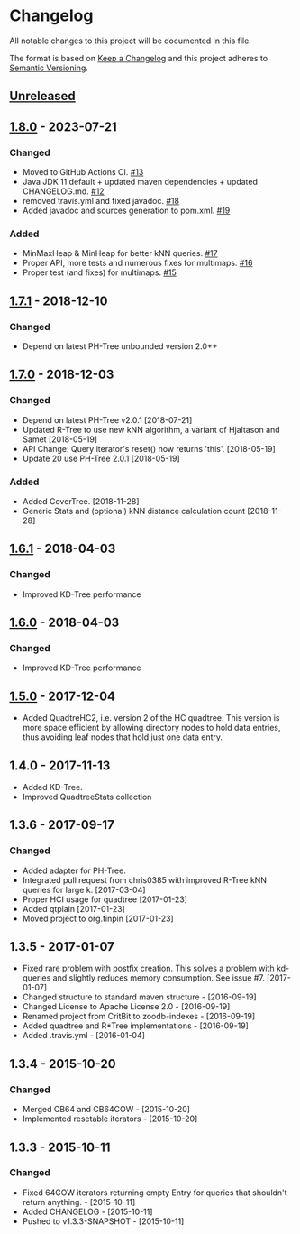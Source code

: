 # Changelog
All notable changes to this project will be documented in this file.

The format is based on [Keep a Changelog](http://keepachangelog.com/en/1.1.0/)
and this project adheres to [Semantic Versioning](http://semver.org/spec/v2.0.0.html).

## [Unreleased]

## [1.8.0] - 2023-07-21

### Changed
- Moved to GitHub Actions CI. [#13](https://github.com/tzaeschke/tinspin-indexes/pull/13)
- Java JDK 11 default + updated maven dependencies + updated CHANGELOG.md. 
  [#12](https://github.com/tzaeschke/tinspin-indexes/pull/12)
- removed travis.yml and fixed javadoc. [#18](https://github.com/tzaeschke/tinspin-indexes/pull/18)
- Added javadoc and sources generation to pom.xml. [#19](https://github.com/tzaeschke/tinspin-indexes/pull/19)

### Added
- MinMaxHeap & MinHeap for better kNN queries. [#17](https://github.com/tzaeschke/tinspin-indexes/pull/17)
- Proper API, more tests and numerous fixes for multimaps. [#16](https://github.com/tzaeschke/tinspin-indexes/pull/16)
- Proper test (and fixes) for multimaps. [#15](https://github.com/tzaeschke/tinspin-indexes/pull/15)

## [1.7.1] - 2018-12-10

### Changed

- Depend on latest PH-Tree unbounded version 2.0++

## [1.7.0] - 2018-12-03

### Changed

- Depend on latest PH-Tree v2.0.1 [2018-07-21]
- Updated R-Tree to use new kNN algorithm, a variant of Hjaltason and Samet [2018-05-19]
- API Change: Query iterator's reset() now returns 'this'. [2018-05-19]
- Update 20 use PH-Tree 2.0.1 [2018-05-19]

### Added

- Added CoverTree. [2018-11-28]
- Generic Stats and (optional) kNN distance calculation count [2018-11-28]

## [1.6.1] - 2018-04-03

### Changed

- Improved KD-Tree performance

## [1.6.0] - 2018-04-03

### Changed

- Improved KD-Tree performance

## [1.5.0] - 2017-12-04

- Added QuadtreHC2, i.e. version 2 of the HC quadtree. This version is more space
  efficient by allowing directory nodes to hold data entries, thus avoiding
  leaf nodes that hold just one data entry.

## 1.4.0 - 2017-11-13

- Added KD-Tree.
- Improved QuadtreeStats collection

## 1.3.6 - 2017-09-17

### Changed

- Added adapter for PH-Tree.
- Integrated pull request from chris0385 with improved R-Tree kNN queries
  for large k. [2017-03-04]
- Proper HCI usage for quadtree [2017-01-23]
- Added qtplain [2017-01-23]
- Moved project to org.tinpin [2017-01-23]

## 1.3.5 - 2017-01-07

- Fixed rare problem with postfix creation. This solves a problem
  with kd-queries and slightly reduces memory consumption. See issue #7. [2017-01-07]
- Changed structure to standard maven structure - [2016-09-19]
- Changed License to Apache License 2.0 - [2016-09-19]
- Renamed project from CritBit to zoodb-indexes - [2016-09-19]
- Added quadtree and R*Tree implementations - [2016-09-19]
- Added .travis.yml - [2016-01-04]

## 1.3.4 - 2015-10-20

### Changed

- Merged CB64 and CB64COW - [2015-10-20]
- Implemented resetable iterators - [2015-10-20]

## 1.3.3 - 2015-10-11

### Changed

- Fixed 64COW iterators returning empty Entry for queries that shouldn't return anything. - [2015-10-11]
- Added CHANGELOG - [2015-10-11]
- Pushed to v1.3.3-SNAPSHOT - [2015-10-11]

[Unreleased]: https://github.com/tzaeschke/tinspin-indexes/compare/tinspin-indexes-1.8.0...HEAD
[1.8.0]: https://github.com/tzaeschke/tinspin-indexes/compare/tinspin-indexes-1.7.1...tinspin-indexes-1.8.0
[1.7.1]: https://github.com/tzaeschke/tinspin-indexes/compare/tinspin-indexes-1.7.0...tinspin-indexes-1.7.1
[1.7.0]: https://github.com/tzaeschke/tinspin-indexes/compare/tinspin-indexes-1.6.1...tinspin-indexes-1.7.0
[1.6.1]: https://github.com/tzaeschke/tinspin-indexes/compare/tinspin-indexes-1.6.0...tinspin-indexes-1.6.1
[1.6.0]: https://github.com/tzaeschke/tinspin-indexes/compare/tinspin-indexes-1.5.1...tinspin-indexes-1.6.0
[1.5.1]: https://github.com/tzaeschke/tinspin-indexes/compare/tinspin-indexes-1.5.0...tinspin-indexes-1.5.1
[1.5.0]: https://github.com/tzaeschke/tinspin-indexes/compare/tinspin-indexes-1.4.0...tinspin-indexes-1.5.0
[1.4.0]: https://github.com/tzaeschke/tinspin-indexes/compare/tinspin-indexes-1.3.6...tinspin-indexes-1.4.0
